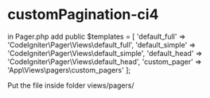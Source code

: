 # customPagination-ci4

in Pager.php add
    public $templates = [
        'default_full'   => 'CodeIgniter\Pager\Views\default_full',
        'default_simple' => 'CodeIgniter\Pager\Views\default_simple',
        'default_head'   => 'CodeIgniter\Pager\Views\default_head',
        'custom_pager' => 'App\Views\pagers\custom_pagers'
    ];
    
Put the file inside folder views/pagers/
